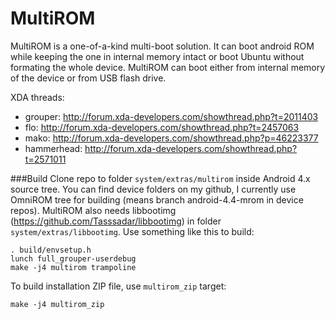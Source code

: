 # MultiROM
MultiROM is a one-of-a-kind multi-boot solution. It can boot android ROM while
keeping the one in internal memory intact or boot Ubuntu without formating
the whole device. MultiROM can boot either from internal memory of the device
or from USB flash drive.

XDA threads:
* grouper: http://forum.xda-developers.com/showthread.php?t=2011403
* flo: http://forum.xda-developers.com/showthread.php?t=2457063
* mako: http://forum.xda-developers.com/showthread.php?p=46223377
* hammerhead: http://forum.xda-developers.com/showthread.php?t=2571011

###Build
Clone repo to folder `system/extras/multirom` inside Android 4.x source tree.
You can find device folders on my github, I currently use OmniROM tree for
building (means branch android-4.4-mrom in device repos).
MultiROM also needs libbootimg (https://github.com/Tasssadar/libbootimg)
in folder `system/extras/libbootimg`. Use something like this to build:

    . build/envsetup.h
    lunch full_grouper-userdebug
    make -j4 multirom trampoline

To build installation ZIP file, use `multirom_zip` target:

    make -j4 multirom_zip
